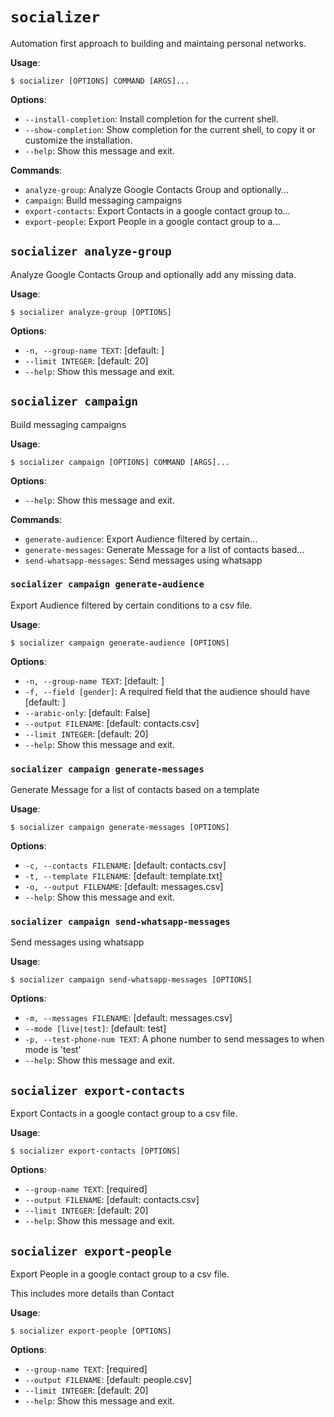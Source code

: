 # `socializer`

Automation first approach to building and maintaing personal networks.

**Usage**:

```console
$ socializer [OPTIONS] COMMAND [ARGS]...
```

**Options**:

* `--install-completion`: Install completion for the current shell.
* `--show-completion`: Show completion for the current shell, to copy it or customize the installation.
* `--help`: Show this message and exit.

**Commands**:

* `analyze-group`: Analyze Google Contacts Group and optionally...
* `campaign`: Build messaging campaigns
* `export-contacts`: Export Contacts in a google contact group to...
* `export-people`: Export People in a google contact group to a...

## `socializer analyze-group`

Analyze Google Contacts Group and optionally add any missing data.

**Usage**:

```console
$ socializer analyze-group [OPTIONS]
```

**Options**:

* `-n, --group-name TEXT`: [default: ]
* `--limit INTEGER`: [default: 20]
* `--help`: Show this message and exit.

## `socializer campaign`

Build messaging campaigns

**Usage**:

```console
$ socializer campaign [OPTIONS] COMMAND [ARGS]...
```

**Options**:

* `--help`: Show this message and exit.

**Commands**:

* `generate-audience`: Export Audience filtered by certain...
* `generate-messages`: Generate Message for a list of contacts based...
* `send-whatsapp-messages`: Send messages using whatsapp

### `socializer campaign generate-audience`

Export Audience filtered by certain conditions to a csv file.

**Usage**:

```console
$ socializer campaign generate-audience [OPTIONS]
```

**Options**:

* `-n, --group-name TEXT`: [default: ]
* `-f, --field [gender]`: A required field that the audience should have  [default: ]
* `--arabic-only`: [default: False]
* `--output FILENAME`: [default: contacts.csv]
* `--limit INTEGER`: [default: 20]
* `--help`: Show this message and exit.

### `socializer campaign generate-messages`

Generate Message for a list of contacts based on a template

**Usage**:

```console
$ socializer campaign generate-messages [OPTIONS]
```

**Options**:

* `-c, --contacts FILENAME`: [default: contacts.csv]
* `-t, --template FILENAME`: [default: template.txt]
* `-o, --output FILENAME`: [default: messages.csv]
* `--help`: Show this message and exit.

### `socializer campaign send-whatsapp-messages`

Send messages using whatsapp

**Usage**:

```console
$ socializer campaign send-whatsapp-messages [OPTIONS]
```

**Options**:

* `-m, --messages FILENAME`: [default: messages.csv]
* `--mode [live|test]`: [default: test]
* `-p, --test-phone-num TEXT`: A phone number to send messages to when mode is 'test'
* `--help`: Show this message and exit.

## `socializer export-contacts`

Export Contacts in a google contact group to a csv file.

**Usage**:

```console
$ socializer export-contacts [OPTIONS]
```

**Options**:

* `--group-name TEXT`: [required]
* `--output FILENAME`: [default: contacts.csv]
* `--limit INTEGER`: [default: 20]
* `--help`: Show this message and exit.

## `socializer export-people`

Export People in a google contact group to a csv file.

This includes more details than Contact

**Usage**:

```console
$ socializer export-people [OPTIONS]
```

**Options**:

* `--group-name TEXT`: [required]
* `--output FILENAME`: [default: people.csv]
* `--limit INTEGER`: [default: 20]
* `--help`: Show this message and exit.

